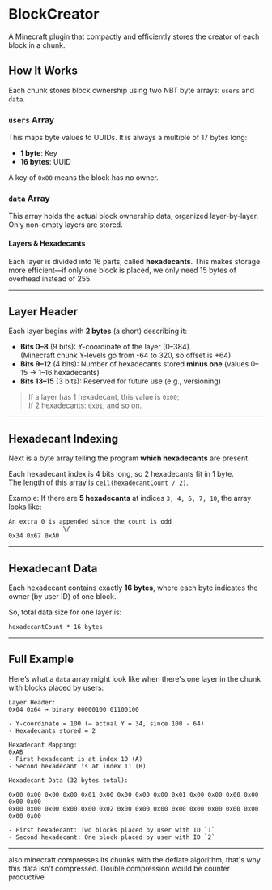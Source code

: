 # BlockCreator
A Minecraft plugin that compactly and efficiently stores the creator of each block in a chunk.

##  How It Works

Each chunk stores block ownership using two NBT byte arrays: `users` and `data`.

###  `users` Array
This maps byte values to UUIDs. It is always a multiple of 17 bytes long:
- **1 byte**: Key
- **16 bytes**: UUID

A key of `0x00` means the block has no owner.

###  `data` Array
This array holds the actual block ownership data, organized layer-by-layer. Only non-empty layers are stored.

#### Layers & Hexadecants

Each layer is divided into 16 parts, called **hexadecants**. This makes storage more efficient—if only one block is placed, we only need 15 bytes of overhead instead of 255.

---

##  Layer Header

Each layer begins with **2 bytes** (a short) describing it:

- **Bits 0–8** (9 bits): Y-coordinate of the layer (0–384).  
  (Minecraft chunk Y-levels go from -64 to 320, so offset is +64)
- **Bits 9–12** (4 bits): Number of hexadecants stored **minus one** (values 0–15 → 1–16 hexadecants)
- **Bits 13–15** (3 bits): Reserved for future use (e.g., versioning)

>  If a layer has 1 hexadecant, this value is `0x00`;  
> If 2 hexadecants: `0x01`, and so on.

---

##  Hexadecant Indexing

Next is a byte array telling the program **which hexadecants** are present.

Each hexadecant index is 4 bits long, so 2 hexadecants fit in 1 byte.  
The length of this array is `ceil(hexadecantCount / 2)`.

Example:
If there are **5 hexadecants** at indices `3, 4, 6, 7, 10`, the array looks like:

```
An extra 0 is appended since the count is odd
               \/
0x34 0x67 0xA0
```

---

##  Hexadecant Data

Each hexadecant contains exactly **16 bytes**, where each byte indicates the owner (by user ID) of one block.

So, total data size for one layer is:
```
hexadecantCount * 16 bytes
```

---

##  Full Example

Here’s what a `data` array might look like when there's one layer in the chunk with blocks placed by users:

```
Layer Header:
0x04 0x64 → binary 00000100 01100100

- Y-coordinate = 100 (→ actual Y = 34, since 100 - 64)
- Hexadecants stored = 2

Hexadecant Mapping:
0xAB
- First hexadecant is at index 10 (A)
- Second hexadecant is at index 11 (B)

Hexadecant Data (32 bytes total):

0x00 0x00 0x00 0x00 0x01 0x00 0x00 0x00 0x00 0x01 0x00 0x00 0x00 0x00 0x00 0x00  
0x00 0x00 0x00 0x00 0x00 0x02 0x00 0x00 0x00 0x00 0x00 0x00 0x00 0x00 0x00 0x00

- First hexadecant: Two blocks placed by user with ID `1`
- Second hexadecant: One block placed by user with ID `2`
```

---

also minecraft compresses its chunks with the deflate algorithm, that's why this data isn't compressed. Double compression would be counter productive

